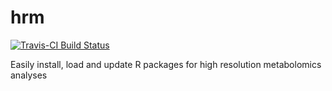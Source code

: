# hrm

[![Travis-CI Build Status](https://travis-ci.org/jasenfinch/hrm.svg?branch=master)](https://travis-ci.org/jasenfinch/hrm)

Easily install, load and update R packages for high resolution metabolomics analyses
